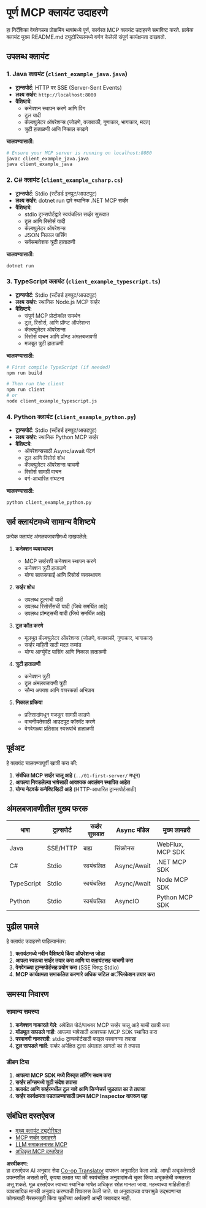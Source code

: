 <!--
CO_OP_TRANSLATOR_METADATA:
{
  "original_hash": "affcf199a44f60283a289dcb69dc144e",
  "translation_date": "2025-07-17T13:32:58+00:00",
  "source_file": "03-GettingStarted/02-client/complete_examples.md",
  "language_code": "mr"
}
-->
# पूर्ण MCP क्लायंट उदाहरणे

हा निर्देशिका वेगवेगळ्या प्रोग्रामिंग भाषांमध्ये पूर्ण, कार्यरत MCP क्लायंट उदाहरणे समाविष्ट करते. प्रत्येक क्लायंट मुख्य README.md ट्युटोरियलमध्ये वर्णन केलेली संपूर्ण कार्यक्षमता दाखवतो.

## उपलब्ध क्लायंट

### 1. Java क्लायंट (`client_example_java.java`)
- **ट्रान्सपोर्ट**: HTTP वर SSE (Server-Sent Events)
- **लक्ष्य सर्व्हर**: `http://localhost:8080`
- **वैशिष्ट्ये**: 
  - कनेक्शन स्थापन करणे आणि पिंग
  - टूल यादी
  - कॅल्क्युलेटर ऑपरेशन्स (जोडणे, वजाबाकी, गुणाकार, भागाकार, मदत)
  - त्रुटी हाताळणी आणि निकाल काढणे

**चालवण्यासाठी:**
```bash
# Ensure your MCP server is running on localhost:8080
javac client_example_java.java
java client_example_java
```

### 2. C# क्लायंट (`client_example_csharp.cs`)
- **ट्रान्सपोर्ट**: Stdio (स्टँडर्ड इनपुट/आउटपुट)
- **लक्ष्य सर्व्हर**: dotnet run द्वारे स्थानिक .NET MCP सर्व्हर
- **वैशिष्ट्ये**:
  - stdio ट्रान्सपोर्टद्वारे स्वयंचलित सर्व्हर सुरूवात
  - टूल आणि रिसोर्स यादी
  - कॅल्क्युलेटर ऑपरेशन्स
  - JSON निकाल पार्सिंग
  - सर्वसमावेशक त्रुटी हाताळणी

**चालवण्यासाठी:**
```bash
dotnet run
```

### 3. TypeScript क्लायंट (`client_example_typescript.ts`)
- **ट्रान्सपोर्ट**: Stdio (स्टँडर्ड इनपुट/आउटपुट)
- **लक्ष्य सर्व्हर**: स्थानिक Node.js MCP सर्व्हर
- **वैशिष्ट्ये**:
  - संपूर्ण MCP प्रोटोकॉल समर्थन
  - टूल, रिसोर्स, आणि प्रॉम्प्ट ऑपरेशन्स
  - कॅल्क्युलेटर ऑपरेशन्स
  - रिसोर्स वाचन आणि प्रॉम्प्ट अंमलबजावणी
  - मजबूत त्रुटी हाताळणी

**चालवण्यासाठी:**
```bash
# First compile TypeScript (if needed)
npm run build

# Then run the client
npm run client
# or
node client_example_typescript.js
```

### 4. Python क्लायंट (`client_example_python.py`)
- **ट्रान्सपोर्ट**: Stdio (स्टँडर्ड इनपुट/आउटपुट)  
- **लक्ष्य सर्व्हर**: स्थानिक Python MCP सर्व्हर
- **वैशिष्ट्ये**:
  - ऑपरेशन्ससाठी Async/await पॅटर्न
  - टूल आणि रिसोर्स शोध
  - कॅल्क्युलेटर ऑपरेशन्स चाचणी
  - रिसोर्स सामग्री वाचन
  - वर्ग-आधारित संघटना

**चालवण्यासाठी:**
```bash
python client_example_python.py
```

## सर्व क्लायंटमध्ये सामान्य वैशिष्ट्ये

प्रत्येक क्लायंट अंमलबजावणीमध्ये दाखवलेले:

1. **कनेक्शन व्यवस्थापन**
   - MCP सर्व्हरशी कनेक्शन स्थापन करणे
   - कनेक्शन त्रुटी हाताळणे
   - योग्य साफसफाई आणि रिसोर्स व्यवस्थापन

2. **सर्व्हर शोध**
   - उपलब्ध टूल्सची यादी
   - उपलब्ध रिसोर्सेसची यादी (जिथे समर्थित आहे)
   - उपलब्ध प्रॉम्प्ट्सची यादी (जिथे समर्थित आहे)

3. **टूल कॉल करणे**
   - मूलभूत कॅल्क्युलेटर ऑपरेशन्स (जोडणे, वजाबाकी, गुणाकार, भागाकार)
   - सर्व्हर माहिती साठी मदत कमांड
   - योग्य आर्ग्युमेंट पासिंग आणि निकाल हाताळणी

4. **त्रुटी हाताळणी**
   - कनेक्शन त्रुटी
   - टूल अंमलबजावणी त्रुटी
   - सौम्य अपयश आणि वापरकर्ता अभिप्राय

5. **निकाल प्रक्रिया**
   - प्रतिसादांमधून मजकूर सामग्री काढणे
   - वाचनीयतेसाठी आउटपुट फॉरमॅट करणे
   - वेगवेगळ्या प्रतिसाद स्वरूपांचे हाताळणी

## पूर्वअट

हे क्लायंट चालवण्यापूर्वी खात्री करा की:

1. **संबंधित MCP सर्व्हर चालू आहे** (`../01-first-server/` मधून)
2. **आपल्या निवडलेल्या भाषेसाठी आवश्यक अवलंबन स्थापित आहेत**
3. **योग्य नेटवर्क कनेक्टिव्हिटी आहे** (HTTP-आधारित ट्रान्सपोर्टसाठी)

## अंमलबजावणीतील मुख्य फरक

| भाषा       | ट्रान्सपोर्ट | सर्व्हर सुरूवात | Async मॉडेल | मुख्य लायब्ररी |
|------------|-------------|-----------------|-------------|----------------|
| Java       | SSE/HTTP    | बाह्य            | सिंक्रोनस    | WebFlux, MCP SDK |
| C#         | Stdio       | स्वयंचलित       | Async/Await | .NET MCP SDK   |
| TypeScript | Stdio       | स्वयंचलित       | Async/Await | Node MCP SDK   |
| Python     | Stdio       | स्वयंचलित       | AsyncIO     | Python MCP SDK |

## पुढील पावले

हे क्लायंट उदाहरणे पाहिल्यानंतर:

1. **क्लायंटमध्ये नवीन वैशिष्ट्ये किंवा ऑपरेशन्स जोडा**
2. **आपला स्वतःचा सर्व्हर तयार करा आणि या क्लायंटसह चाचणी करा**
3. **वेगवेगळ्या ट्रान्सपोर्टसह प्रयोग करा** (SSE विरुद्ध Stdio)
4. **MCP कार्यक्षमता समाकलित करणारे अधिक जटिल अॅप्लिकेशन तयार करा**

## समस्या निवारण

### सामान्य समस्या

1. **कनेक्शन नाकारले गेले**: अपेक्षित पोर्ट/पाथवर MCP सर्व्हर चालू आहे याची खात्री करा
2. **मॉड्यूल सापडले नाही**: आपल्या भाषेसाठी आवश्यक MCP SDK स्थापित करा
3. **परवानगी नाकारली**: stdio ट्रान्सपोर्टसाठी फाइल परवानग्या तपासा
4. **टूल सापडले नाही**: सर्व्हर अपेक्षित टूल्स अंमलात आणतो का ते तपासा

### डीबग टिपा

1. **आपल्या MCP SDK मध्ये विस्तृत लॉगिंग सक्षम करा**
2. **सर्व्हर लॉग्समध्ये त्रुटी संदेश तपासा**
3. **क्लायंट आणि सर्व्हरमधील टूल नावे आणि सिग्नेचर्स जुळतात का ते तपासा**
4. **सर्व्हर कार्यक्षमता पडताळण्यासाठी प्रथम MCP Inspector वापरून पहा**

## संबंधित दस्तऐवज

- [मुख्य क्लायंट ट्युटोरियल](./README.md)
- [MCP सर्व्हर उदाहरणे](../../../../03-GettingStarted/01-first-server)
- [LLM समाकलनासह MCP](../../../../03-GettingStarted/03-llm-client)
- [अधिकृत MCP दस्तऐवज](https://modelcontextprotocol.io/)

**अस्वीकरण**:  
हा दस्तऐवज AI अनुवाद सेवा [Co-op Translator](https://github.com/Azure/co-op-translator) वापरून अनुवादित केला आहे. आम्ही अचूकतेसाठी प्रयत्नशील असलो तरी, कृपया लक्षात घ्या की स्वयंचलित अनुवादांमध्ये चुका किंवा अचूकतेची कमतरता असू शकते. मूळ दस्तऐवज त्याच्या स्थानिक भाषेत अधिकृत स्रोत मानला जावा. महत्त्वाच्या माहितीसाठी व्यावसायिक मानवी अनुवाद करण्याची शिफारस केली जाते. या अनुवादाच्या वापरामुळे उद्भवणाऱ्या कोणत्याही गैरसमजुती किंवा चुकीच्या अर्थलागी आम्ही जबाबदार नाही.